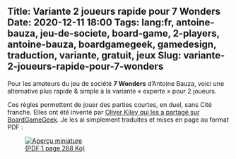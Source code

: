Title: Variante 2 joueurs rapide pour 7 Wonders
Date: 2020-12-11 18:00
Tags: lang:fr, antoine-bauza, jeu-de-societe, board-game, 2-players, antoine-bauza, boardgamegeek, gamedesign, traduction, variante, gratuit, jeux
Slug: variante-2-joueurs-rapide-pour-7-wonders
---

<!-- Com'
* https://boardgamegeek.com/
* https://www.trictrac.net/
-->

Pour les amateurs du jeu de société **7 Wonders** d’Antoine Bauza,
voici une alternative plus rapide & simple à la variante « experte » pour 2 joueurs.

Ces règles permettent de jouer des parties courtes, en duel, sans Cité franche.
Elles ont été inventé par [Oliver Kiley qui les a partagé sur BoardGameGeek](https://boardgamegeek.com/thread/689461/streamlined-2-player-variant).Je les ai simplement traduites et mises en page au format PDF :

<a href="images/2020/12/7-Wonders-streamlined-2-players-FR.pdf">
  <figure>
    <img alt="Aperçu miniature" src="images/2020/12/7-Wonders-streamlined-2-players-FR.png">
    <figcaption>(PDF 1 page 268 Ko)</figcaption>
  </figure>
</a>
